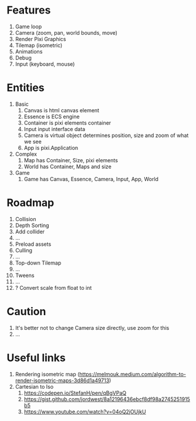 # Features

1. Game loop
1. Camera (zoom, pan, world bounds, move)
1. Render Pixi Graphics
1. Tilemap (isometric)
1. Animations
1. Debug
1. Input (keyboard, mouse)

# Entities

1. Basic
    1. Canvas is html canvas element
    1. Essence is ECS engine
    1. Container is pixi elements container
    1. Input input interface data
    1. Camera is virtual object determines position, size and zoom of what we see
    1. App is pixi.Application
1. Complex
    1. Map has Container, Size, pixi elements
    1. World has Container, Maps and size
1. Game
    1. Game has Canvas, Essence, Camera, Input, App, World

# Roadmap

1. Collision
1. Depth Sorting
1. Add collider
1. ...
1. Preload assets
1. Culling
1. ...
1. Top-down Tilemap
1. ...
1. Tweens
1. ...
1. ? Convert scale from float to int

# Caution

1. It's better not to change Camera size directly, use zoom for this
1. ...

# Useful links

1. Rendering isometric map (https://melmouk.medium.com/algorithm-to-render-isometric-maps-3d86d1a49713)
1. Cartesian to Iso
    1. https://codepen.io/StefanH/pen/qBgVPaQ
    1. https://gist.github.com/jordwest/8a12196436ebcf8df98a2745251915b5
    1. https://www.youtube.com/watch?v=04oQ2jOUjkU
